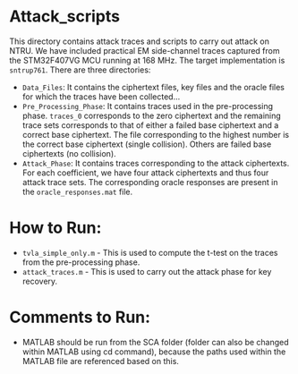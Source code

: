 # Attack_scripts

This directory contains attack traces and scripts to carry out attack on NTRU. We have included practical EM side-channel traces captured from the STM32F407VG MCU running at 168 MHz. The target implementation is `sntrup761`. There are three directories:

* `Data_Files`: It contains the ciphertext files, key files and the oracle files for which the traces have been collected...
* `Pre_Processing_Phase`: It contains traces used in the pre-processing phase. `traces_0` corresponds to the zero ciphertext and the remaining trace sets corresponds to that of either a failed base ciphertext and a correct base ciphertext. The file corresponding to the highest number is the correct base ciphertext (single collision). Others are failed base ciphertexts (no collision).
* `Attack_Phase`: It contains traces corresponding to the attack ciphertexts. For each coefficient, we have four attack ciphertexts and thus four attack trace sets. The corresponding oracle responses are present in the `oracle_responses.mat` file.

# How to Run:

* `tvla_simple_only.m` - This is used to compute the t-test on the traces from the pre-processing phase.
* `attack_traces.m` - This is used to carry out the attack phase for key recovery.

# Comments to Run:

* MATLAB should be run from the SCA folder (folder can also be changed within MATLAB using cd command), because the paths used within the MATLAB file are referenced based on this.
